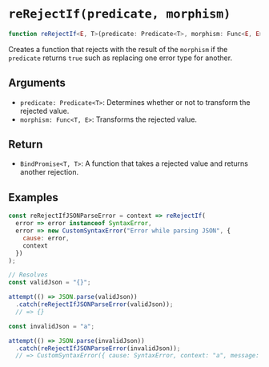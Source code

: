 # `reRejectIf(predicate, morphism)`

```typescript
function reRejectIf<E, T>(predicate: Predicate<T>, morphism: Func<E, E>): BindPromise<T, T>;
```

Creates a function that rejects with the result of the `morphism` if the `predicate` returns `true` such as replacing one error type for another.

## Arguments

* `predicate: Predicate<T>`: Determines whether or not to transform the rejected value.
* `morphism: Func<T, E>`: Transforms the rejected value.

## Return

* `BindPromise<T, T>`: A function that takes a rejected value and returns another rejection.

## Examples

```javascript
const reRejectIfJSONParseError = context => reRejectIf(
  error => error instanceof SyntaxError,
  error => new CustomSyntaxError("Error while parsing JSON", {
    cause: error,
    context
  })
);

// Resolves
const validJson = "{}";

attempt(() => JSON.parse(validJson))
  .catch(reRejectIfJSONParseError(validJson));
  // => {}

const invalidJson = "a";

attempt(() => JSON.parse(invalidJson))
  .catch(reRejectIfJSONParseError(invalidJson));
  // => CustomSyntaxError({ cause: SyntaxError, context: "a", message: "Error while parsing JSON" })
```

